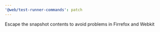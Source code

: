 ```yaml
---
'@web/test-runner-commands': patch
---
```


Escape the snapshot contents to avoid problems in Firrefox and Webkit
